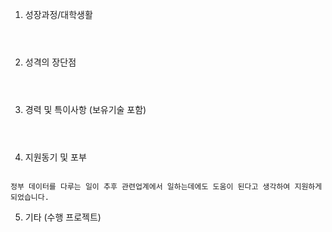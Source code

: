 
1. 성장과정/대학생활 
```



```
2. 성격의 장단점
```



```
3. 경력 및 특이사항 (보유기술 포함) 
```



```
4. 지원동기 및 포부
```

정부 데이터를 다루는 일이 추후 관련업계에서 일하는데에도 도움이 된다고 생각하여 지원하게 되었습니다. 

```
5. 기타 (수행 프로젝트)
```



```